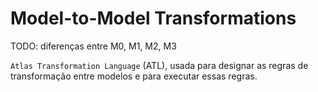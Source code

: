 # Model-to-Model Transformations

TODO: diferenças entre M0, M1, M2, M3

`Atlas Transformation Language` (ATL), usada para designar as regras de transformação entre modelos e para executar essas regras. 

